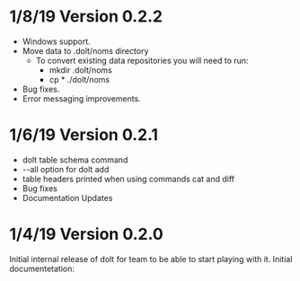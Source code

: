 # 1/8/19 Version 0.2.2
  * Windows support.
  * Move data to .dolt/noms directory
    * To convert existing data repositories you will need to run:
      * mkdir .dolt/noms
      * cp * ./dolt/noms
  * Bug fixes.
  * Error messaging improvements.

# 1/6/19 Version 0.2.1
  * dolt table schema command
  * --all option for dolt add
  * table headers printed when using commands cat and diff
  * Bug fixes
  * Documentation Updates

# 1/4/19 Version 0.2.0
Initial internal release of dolt for team to be able to start playing with it.  Initial documentetation:

